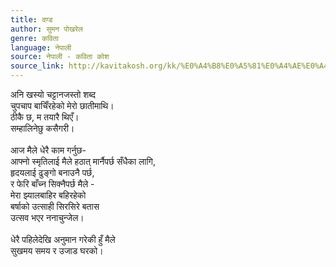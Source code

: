 ```yaml
---
title: दण्ड
author: सुमन पोखरेल
genre: कविता
language: नेपाली
source: नेपाली - कविता कोश
source_link: http://kavitakosh.org/kk/%E0%A4%B8%E0%A5%81%E0%A4%AE%E0%A4%A8_%E0%A4%AA%E0%A5%8B%E0%A4%96%E0%A4%B0%E0%A5%87%E0%A4%B2
---
```


अनि खस्यो चट्टानजस्तो शब्द  
चुपचाप बाचिँरहेको मेरो छातीमाथि।  
ठीकै छ, म तयारै थिएँ।  
सम्हालिनेछु कसैगरी।  
   
आज मैले धेरै काम गर्नुछ-  
आफ्नो स्मृतिलाई मैले हठात् मार्नैपर्छ सँधैका लागि,  
हृदयलाई ढुङ्गो बनाउनै पर्छ,  
र फेरि बाँच्न सिक्नैपर्छ मैले -  
मेरा झ्यालबाहिर बहिरहेको  
बर्षाको उत्साही सिरसिरे बतास  
उत्सव भएर ननाचुन्जेल।  
   
धेरै पहिलेदेखि अनुमान गरेकी हुँ मैले  
सुखमय समय र उजाड घरको।
